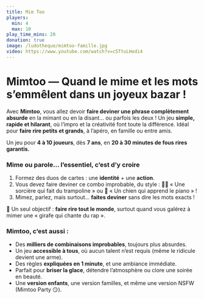 ```yaml
---
title: Mim Too
players:
  min: 4
  max: 10
play_time_mins: 20
donation: true
image: /ludotheque/mimtoo-famille.jpg
video: https://www.youtube.com/watch?v=c5TtuLHodi4
---
```


# **Mimtoo — Quand le mime et les mots s’emmêlent dans un joyeux bazar !**

Avec **Mimtoo**, vous allez devoir **faire deviner une phrase complètement absurde** en la mimant ou en la disant… ou parfois les deux ! Un jeu **simple, rapide et hilarant**, où l’impro et la créativité font toute la différence. Idéal pour **faire rire petits et grands**, à l’apéro, en famille ou entre amis.

Un jeu pour **4 à 10 joueurs**, dès **7 ans**, en **20 à 30 minutes de fous rires garantis.**

### Mime ou parole… l’essentiel, c’est d’y croire

1. Formez des duos de cartes : une **identité** + une **action**.
2. Vous devez faire deviner ce combo improbable, du style : 🧙‍♂️ « Une sorcière qui fait du trampoline » ou 🐶 « Un chien qui apprend le piano » !
3. Mimez, parlez, mais surtout… **faites deviner** sans dire les mots exacts !

🎉 Un seul objectif : **faire rire tout le monde**, surtout quand vous galérez à mimer une « girafe qui chante du rap ».

### Mimtoo, c’est aussi :

- Des **milliers de combinaisons improbables**, toujours plus absurdes.
- Un jeu **accessible à tous**, où aucun talent n’est requis (même le ridicule devient une arme).
- Des règles **expliquées en 1 minute**, et une ambiance immédiate.
- Parfait pour **briser la glace**, détendre l’atmosphère ou clore une soirée en beauté.
- Une **version enfants**, une version familles, et même une version NSFW (Mimtoo Party 😏).

